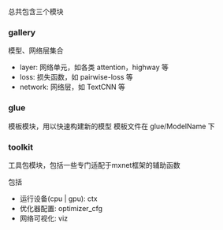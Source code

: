 总共包含三个模块

### gallery
模型、网络层集合

* layer: 网络单元，如各类 attention，highway 等
* loss: 损失函数，如 pairwise-loss 等
* network: 网络层，如 TextCNN 等

### glue
模板模块，用以快速构建新的模型
模板文件在 glue/ModelName 下

### toolkit
工具包模块，包括一些专门适配于mxnet框架的辅助函数

包括
* 运行设备(cpu | gpu): ctx
* 优化器配置: optimizer_cfg
* 网络可视化: viz